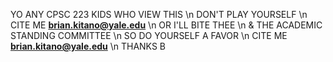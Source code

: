 YO ANY CPSC 223 KIDS WHO VIEW THIS \n
DON'T PLAY YOURSELF \n
CITE ME **brian.kitano@yale.edu** \n
OR I'LL BITE THEE \n
& THE ACADEMIC STANDING COMMITTEE \n
SO DO YOURSELF A FAVOR \n
CITE ME **brian.kitano@yale.edu** \n
THANKS B
